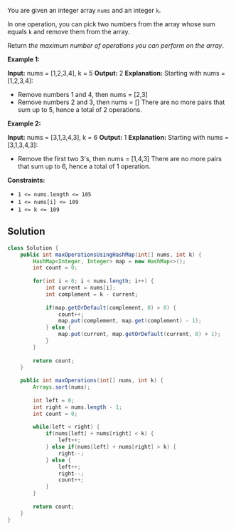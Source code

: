 You are given an integer array `nums` and an integer `k`.

In one operation, you can pick two numbers from the array whose sum equals `k` and remove them from the array.

Return _the maximum number of operations you can perform on the array_.

**Example 1:**

**Input:** nums = [1,2,3,4], k = 5
**Output:** 2
**Explanation:** Starting with nums = [1,2,3,4]:
- Remove numbers 1 and 4, then nums = [2,3]
- Remove numbers 2 and 3, then nums = []
There are no more pairs that sum up to 5, hence a total of 2 operations.

**Example 2:**

**Input:** nums = [3,1,3,4,3], k = 6
**Output:** 1
**Explanation:** Starting with nums = [3,1,3,4,3]:
- Remove the first two 3's, then nums = [1,4,3]
There are no more pairs that sum up to 6, hence a total of 1 operation.

**Constraints:**

- `1 <= nums.length <= 105`
- `1 <= nums[i] <= 109`
- `1 <= k <= 109`

## Solution

```java
class Solution {
    public int maxOperationsUsingHashMap(int[] nums, int k) {
        HashMap<Integer, Integer> map = new HashMap<>();
        int count = 0;
        
        for(int i = 0; i < nums.length; i++) {
            int current = nums[i];
            int complement = k - current;
            
            if(map.getOrDefault(complement, 0) > 0) {
                count++;
                map.put(complement, map.get(complement) - 1);
            } else {
                map.put(current, map.getOrDefault(current, 0) + 1);
            }
        }
        
        return count;
    }
    
    public int maxOperations(int[] nums, int k) {
        Arrays.sort(nums);
        
        int left = 0;
        int right = nums.length - 1;
        int count = 0;
        
        while(left < right) {
            if(nums[left] + nums[right] < k) {
                left++;
            } else if(nums[left] + nums[right] > k) {
                right--;
            } else {
                left++;
                right--;
                count++;
            }
        }
        
        return count;
    }
}
```